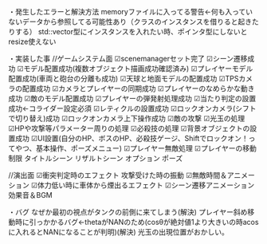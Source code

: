 ﻿・発生したエラーと解決方法
memoryファイルに入ってる警告←何も入っていないデータから参照してる可能性あり（クラスのインスタンスを借りると起きたりする）
std::vector型にインスタンスを入れたい時、ポインタ型にしないとresize使えない

・実装した事
//ゲームシステム面
☑scenemanagerセット完了
☑シーン遷移成功
☑モデル配置成功(複数オブジェクト描画成功確認済み)
☑プレイヤーモデル配置成功(車両と砲台の分離も成功)
☑天球と地面モデルの配置成功
☑TPSカメラの配置成功
☑カメラとプレイヤーの同期成功
☑プレイヤーのなめらかな動き成功
☑敵のモデル配置成功
☑プレイヤーの弾発射処理成功
☑当たり判定の設置成功←コライダー設定必須
☑レティクルの設置成功
☑ロックオンカメラ(シフトで切り替え)成功
☑ロックオンカメラ上下操作成功
☑敵の攻撃
☑光玉の処理
☑HPや攻撃等パラメーター周りの処理
☑必殺技の処理
☑背景オブジェクトの設置成功
☑UI設置(自分のHP、ボスのHP、必殺技ゲージ、Shiftでロックオン！ってやつ、基本操作、ポーズメニュー)
☑プレイヤー無敵処理
☑プレイヤーの移動制限
タイトルシーン
リザルトシーン
オプション
ポーズ



//演出面
☑衝突判定時のエフェクト
攻撃受けた時の振動
☑無敵時間＆アニメーション
☑体力低い時に車体から煙出るエフェクト
☑シーン遷移アニメーション
効果音＆BGM


・バグ
なぜか最初の視点がタンクの前側に来てしまう(解決)
プレイヤー斜め移動時に引っかかるバグ←thetaがNANのため(cosθが絶対値1より大きいの時acosに入れるとNANになることが判明)(解決)
光玉の出現位置がおかしい。